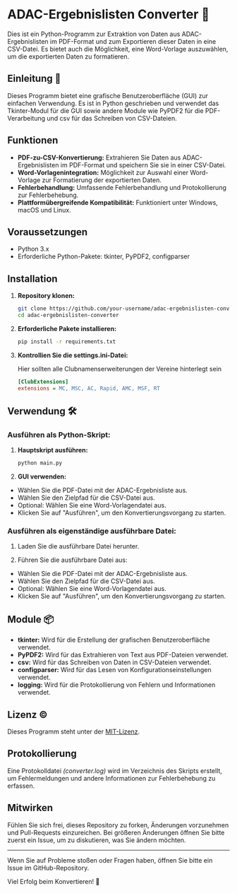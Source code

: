 # ADAC-Ergebnislisten Converter 🏁

Dies ist ein Python-Programm zur Extraktion von Daten aus ADAC-Ergebnislisten im PDF-Format und zum Exportieren dieser Daten in eine CSV-Datei. Es bietet auch die Möglichkeit, eine Word-Vorlage auszuwählen, um die exportierten Daten zu formatieren.

## Einleitung 🚀

Dieses Programm bietet eine grafische Benutzeroberfläche (GUI) zur einfachen Verwendung. Es ist in Python geschrieben und verwendet das Tkinter-Modul für die GUI sowie andere Module wie PyPDF2 für die PDF-Verarbeitung und csv für das Schreiben von CSV-Dateien.

## Funktionen

- **PDF-zu-CSV-Konvertierung:** Extrahieren Sie Daten aus ADAC-Ergebnislisten im PDF-Format und speichern Sie sie in einer CSV-Datei.
- **Word-Vorlagenintegration:** Möglichkeit zur Auswahl einer Word-Vorlage zur Formatierung der exportierten Daten.
- **Fehlerbehandlung:** Umfassende Fehlerbehandlung und Protokollierung zur Fehlerbehebung.
- **Plattformübergreifende Kompatibilität:** Funktioniert unter Windows, macOS und Linux.

## Voraussetzungen

- Python 3.x
- Erforderliche Python-Pakete: tkinter, PyPDF2, configparser

## Installation

1. **Repository klonen:**

    ```bash
    git clone https://github.com/your-username/adac-ergebnislisten-converter.git
    cd adac-ergebnislisten-converter
    ```

2. **Erforderliche Pakete installieren:**

    ```bash
    pip install -r requirements.txt
    ```

3. **Kontrollien Sie die settings.ini-Datei:**

    Hier sollten alle Clubnamenserweiterungen der Vereine hinterlegt sein

    ```ini
    [ClubExtensions]
    extensions = MC, MSC, AC, Rapid, AMC, MSF, RT
    ```

## Verwendung 🛠️

### Ausführen als Python-Skript:

1. **Hauptskript ausführen:**

    ```bash
    python main.py
    ```

2. **GUI verwenden:**

- Wählen Sie die PDF-Datei mit der ADAC-Ergebnisliste aus.
- Wählen Sie den Zielpfad für die CSV-Datei aus.
- Optional: Wählen Sie eine Word-Vorlagendatei aus.
- Klicken Sie auf "Ausführen", um den Konvertierungsvorgang zu starten.

### Ausführen als eigenständige ausführbare Datei:

1. Laden Sie die ausführbare Datei herunter.

2. Führen Sie die ausführbare Datei aus:

- Wählen Sie die PDF-Datei mit der ADAC-Ergebnisliste aus.
- Wählen Sie den Zielpfad für die CSV-Datei aus.
- Optional: Wählen Sie eine Word-Vorlagendatei aus.
- Klicken Sie auf "Ausführen", um den Konvertierungsvorgang zu starten.

## Module 📦

- **tkinter:** Wird für die Erstellung der grafischen Benutzeroberfläche verwendet.
- **PyPDF2:** Wird für das Extrahieren von Text aus PDF-Dateien verwendet.
- **csv:** Wird für das Schreiben von Daten in CSV-Dateien verwendet.
- **configparser:** Wird für das Lesen von Konfigurationseinstellungen verwendet.
- **logging:** Wird für die Protokollierung von Fehlern und Informationen verwendet.

## Lizenz ©️

Dieses Programm steht unter der [MIT-Lizenz](LICENSE).

## Protokollierung

Eine Protokolldatei *(converter.log)* wird im Verzeichnis des Skripts erstellt, um Fehlermeldungen und andere Informationen zur Fehlerbehebung zu erfassen.

## Mitwirken

Fühlen Sie sich frei, dieses Repository zu forken, Änderungen vorzunehmen und Pull-Requests einzureichen. Bei größeren Änderungen öffnen Sie bitte zuerst ein Issue, um zu diskutieren, was Sie ändern möchten.

------------------------------------------------------

Wenn Sie auf Probleme stoßen oder Fragen haben, öffnen Sie bitte ein Issue im GitHub-Repository.

Viel Erfolg beim Konvertieren! 🏁